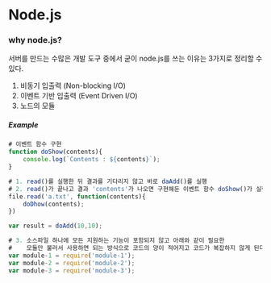 #  Node.js

### why node.js?

서버를 만드는 수많은 개발 도구 중에서 굳이 node.js를 쓰는 이유는 3가지로 정리할 수 있다.

1. 비동기 입출력 (Non-blocking I/O)
2. 이벤트 기반 입출력 (Event Driven I/O)
3. 노드의 모듈

##### Example

``` js
# 이벤트 함수 구현
function doShow(contents){							
    console.log(`Contents : ${contents}`);
}

# 1. read()를 실행한 뒤 결과를 기다리지 않고 바로 daAdd()를 실행 
# 2. read()가 끝나고 결과 'contents'가 나오면 구현해둔 이벤트 함수 doShow()가 실행됨
file.read('a.txt', function(contents){				
    doDhow(contents);								
})

var result = doAdd(10,10);
```

```js
# 3. 소스파일 하나에 모든 지원하는 기능이 포함되지 않고 아래와 같이 필요한 
#    모듈만 불러서 사용하면 되는 방식으로 코드의 양이 적어지고 코드가 복잡하지 않게 된다.
var module-1 = require('module-1');
var module-2 = require('module-2');
var module-3 = require('module-3');
```



